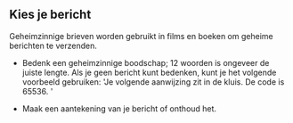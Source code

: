 ## Kies je bericht

Geheimzinnige brieven worden gebruikt in films en boeken om geheime berichten te verzenden.

+ Bedenk een geheimzinnige boodschap; 12 woorden is ongeveer de juiste lengte. Als je geen bericht kunt bedenken, kunt je het volgende voorbeeld gebruiken: 'Je volgende aanwijzing zit in de kluis. De code is 65536. '

+ Maak een aantekening van je bericht of onthoud het.